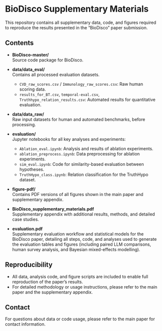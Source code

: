 # BioDisco Supplementary Materials

This repository contains all supplementary data, code, and figures required to reproduce the results presented in the “BioDisco” paper submission.

## Contents

- **BioDisco-master/**  
  Source code package for BioDisco.

- **data/data_eval/**  
  Contains all processed evaluation datasets.  
  - `CVD_raw_scores.csv` / `Immunology_raw_scores.csv`: Raw human scoring data.
  - `results_for_BT.csv`, `temporal-eval.csv`, `Truthhypo_relation_results.csv`: Automated results for quantitative evaluation.

- **data/data_raw/**  
  Raw input datasets for human and automated benchmarks, before processing.

- **evaluation/**  
  Jupyter notebooks for all key analyses and experiments:
  - `Ablation_eval.ipynb`: Analysis and results of ablation experiments.
  - `ablation_preprocess.ipynb`: Data preprocessing for ablation experiments.
  - `sim_eval.ipynb`: Code for similarity-based evaluation between hypotheses.
  - `TruthHypo_class.ipynb`: Relation classification for the TruthHypo dataset.

- **figure-pdf/**  
  Contains PDF versions of all figures shown in the main paper and supplementary appendix.

- **BioDisco_supplementary_materials.pdf**  
  Supplementary appendix with additional results, methods, and detailed case studies.

- **evaluation.pdf**  
  Supplementary evaluation workflow and statistical models for the BioDisco paper, detailing all steps, code, and analyses used to generate the evaluation tables and figures (including paired LLM comparisons, human survey analysis, and Bayesian mixed-effects modelling).

## Reproducibility

- All data, analysis code, and figure scripts are included to enable full reproduction of the paper’s results.
- For detailed methodology or usage instructions, please refer to the main paper and the supplementary appendix.

## Contact

For questions about data or code usage, please refer to the main paper for contact information.
